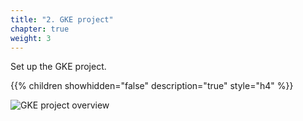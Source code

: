 ```yaml
---
title: "2. GKE project"
chapter: true
weight: 3
---
```

Set up the GKE project.

{{% children showhidden="false" description="true" style="h4" %}}

![GKE project overview](/images/gke-project-overview.png?width=50pc)